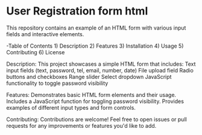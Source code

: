 # User Registration form html

This repository contains an example of an HTML form with various input fields and interactive elements.

-Table of Contents
    1) Description
    2) Features
    3) Installation
    4) Usage
    5) Contributing
    6) License

Description:
This project showcases a simple HTML form that includes:
Text input fields (text, password, tel, email, number, date)
    File upload field
    Radio buttons and checkboxes
    Range slider
    Select dropdown
    JavaScript functionality to toggle password visibility

Features:
    Demonstrates basic HTML form elements and their usage.
    Includes a JavaScript function for toggling password visibility.
    Provides examples of different input types and form controls.


Contributing:
Contributions are welcome! Feel free to open issues or pull requests for any improvements or features you'd like to add.
